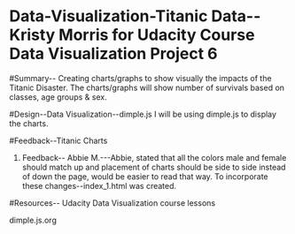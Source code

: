 # Data-Visualization-Titanic Data--Kristy Morris for Udacity Course Data Visualization Project 6


#Summary--
Creating charts/graphs to show visually the impacts of the Titanic Disaster.  The charts/graphs will show number of survivals based on classes, age groups & sex.

#Design--Data Visualization--dimple.js
I will be using dimple.js to display the charts.

#Feedback--Titanic Charts
1) Feedback-- Abbie M.---Abbie, stated that all the colors male and female should match up and placement of charts should be side to side instead of down the page, would be easier to read that way.  To incorporate these changes--index_1.html was created.

#Resources--
Udacity Data Visualization course lessons

dimple.js.org 

